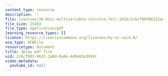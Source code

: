 ```yaml
---
content_type: resource
description: ''
file: /courses/18-02sc-multivariable-calculus-fall-2010/2cbcf90306322a8d8a8e4d9a83a3918c_QHaAoQQy07I.pdf
file_size: 15463
file_type: application/pdf
learning_resource_types: []
license: https://creativecommons.org/licenses/by-nc-sa/4.0/
ocw_type: OCWFile
resourcetype: Document
title: 3play pdf file
uid: 2cbcf903-0632-2a8d-8a8e-4d9a83a3918c
video_metadata:
  youtube_id: null
---
```

